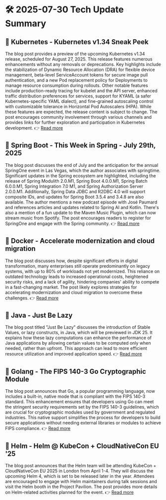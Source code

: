 # 🛠️ 2025-07-30 Tech Update Summary

## 🔹 Kubernetes - Kubernetes v1.34 Sneak Peek
The blog post provides a preview of the upcoming Kubernetes v1.34 release, scheduled for August 27, 2025. This release features numerous enhancements without any removals or deprecations. Key highlights include the stabilization of Dynamic Resource Allocation (DRA) for flexible device management, beta-level ServiceAccount tokens for secure image pull authentication, and a new Pod replacement policy for Deployments to manage resource consumption during rollouts. Other notable features include production-ready tracing for kubelet and the API server, enhanced traffic distribution preferences for services, support for KYAML (a safer Kubernetes-specific YAML dialect), and fine-grained autoscaling control with customizable tolerance in Horizontal Pod Autoscalers (HPA). While these features are expected, the release content is subject to change. The post encourages community involvement through various channels and provides links for further exploration and participation in Kubernetes development.
👉 [Read more](https://kubernetes.io/blog/2025/07/28/kubernetes-v1-34-sneak-peek/)

## 🔹 Spring Boot - This Week in Spring - July 29th, 2025
The blog post discusses the end of July and the anticipation for the annual SpringOne event in Las Vegas, which the author associates with springtime. Significant updates in the Spring ecosystem are highlighted, including the release of Spring Modulith 2.0.M1, Spring Boot 4.0.0.M1, Spring Batch 6.0.0.M1, Spring Integration 7.0 M1, and Spring Authorization Server 2.0.0.M1. Additionally, Spring Data JDBC and R2DBC 4.0 will support composite IDs, and updates for Spring Boot 3.5.4 and 3.4.8 are also available. The author mentions a new podcast episode with José Paumard and references articles and updates related to Spring AI and Kotlin. There's also a mention of a fun update to the Maven Music Plugin, which can now stream music from Spotify. The post encourages readers to register for SpringOne and engage with the Spring community.
👉 [Read more](https://spring.io/blog/2025/07/29/this-week-in-spring-july-29th-2025)

## 🔹 Docker - Accelerate modernization and cloud migration
The blog post discusses how, despite significant efforts in digital transformation, many enterprises still operate predominantly on legacy systems, with up to 80% of workloads not yet modernized. This reliance on outdated technology leads to increased operational costs, heightened security risks, and a lack of agility, hindering companies' ability to compete in a fast-changing market. The post likely explores strategies for accelerating modernization and cloud migration to overcome these challenges.
👉 [Read more](https://www.docker.com/blog/accelerate-modernization-and-cloud-migration/)

## 🔹 Java - Just Be Lazy
The blog post titled "Just Be Lazy" discusses the introduction of Stable Values, or lazy constructs, in Java, which will be previewed in JDK 25. It explains how these lazy computations can enhance the performance of Java applications by allowing certain values to be computed only when needed, rather than upfront. This approach can lead to more efficient resource utilization and improved application speed.
👉 [Read more](https://inside.java/2025/07/29/just-be-lazy/)

## 🔹 Golang - The FIPS 140-3 Go Cryptographic Module
The blog post announces that Go, a popular programming language, now includes a built-in, native mode that is compliant with the FIPS 140-3 standard. This enhancement ensures that developers using Go can meet the stringent security requirements set by the FIPS 140-3 guidelines, which are crucial for cryptographic modules used by government and regulated industries. This native support simplifies the process for developers to build secure applications without needing external libraries or modules to achieve FIPS compliance.
👉 [Read more](https://go.dev/blog/fips140)

## 🔹 Helm - Helm @ KubeCon + CloudNativeCon EU '25
The blog post announces that the Helm team will be attending KubeCon + CloudNativeCon EU 2025 in London from April 1-4. They will discuss the upcoming Helm 4, which is set to be released later in the year. Attendees are encouraged to engage with Helm maintainers during talk sessions and visit the Helm booth in the Project Pavilion. The post provides more details on Helm-related activities planned for the event.
👉 [Read more](https://helm.sh/blog/helm-at-kubecon-eu-25/)

